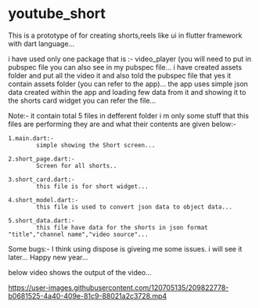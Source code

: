 



# youtube_short
This is a prototype of for creating shorts,reels like ui in flutter framework with dart language...

i have used only one package that is :- video_player (you will need to put in pubspec file you can also see in my pubspec file...
i have created assets folder and put all the video it and also told the pubspec file that yes it contain assets folder (you can refer to the app)...
the app uses simple json data created within the app and loading few data from it and showing it to the shorts card widget you can refer the file...

Note:-
    it contain total 5 files in defferent folder i m only some stuff that this files are performing they are and what their contents are given below:-
      
    1.main.dart:-
            simple showing the Short screen...
      
    2.short_page.dart:-
            Screen for all shorts..
      
    3.short_card.dart:-
            this file is for short widget...
      
    4.short_model.dart:-
            this file is used to convert json data to object data...
      
    5.short_data.dart:-
            this file have data for the shorts in json format "title","channel name","video source"... 
      
Some bugs:-
    I think using dispose is giveing me some issues. i will see it later... Happy new year...

below video shows the output of the video...

https://user-images.githubusercontent.com/120705135/209822778-b0681525-4a40-409e-81c9-88021a2c3728.mp4

